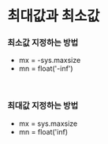 # 최대값과 최소값

### 최소값 지정하는 방법

- mx = -sys.maxsize
- mn = float('-inf')

<br>

### 최대값 지정하는 방법

- mx = sys.maxsize
- mn = float('inf)
